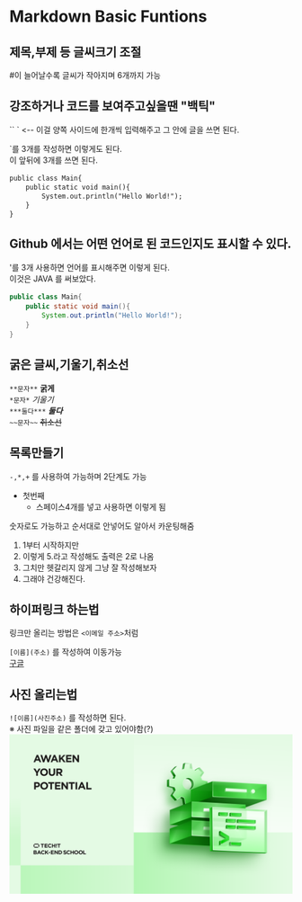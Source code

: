 # Markdown Basic Funtions

## 제목,부제 등 글씨크기 조절
#이 늘어날수록 글씨가 작아지며 6개까지 가능

## 강조하거나 코드를 보여주고싶을땐 "백틱"
`` ` <-- 이걸 양쪽 사이드에 한개씩 입력해주고 그 안에 글을 쓰면 된다.   

`를 3개를 작성하면 이렇게도 된다.  
이 앞뒤에 3개를 쓰면 된다.
```
public class Main{
    public static void main(){
        System.out.println("Hello World!");
    }
}
```
## Github 에서는 어떤 언어로 된 코드인지도 표시할 수 있다.
'를 3개 사용하면 언어를 표시해주면 이렇게 된다.  
이것은 JAVA 를 써보았다.
```java
public class Main{
    public static void main(){
        System.out.println("Hello World!");
    }
}
```

## 굵은 글씨,기울기,취소선
`**문자**` **굵게**  
`*문자*`   *기울기*  
`***둘다***` ***둘다***  
`~~문자~~`  ~~취소선~~

## 목록만들기
`-,*,+` 를 사용하여 가능하며 2단계도 가능
- 첫번째
    - 스페이스4개를 넣고 사용하면 이렇게 됨  


숫자로도 가능하고 순서대로 안넣어도 알아서 카운팅해줌  
1. 1부터 시작하지만
5. 이렇게 5.라고 작성해도 출력은 2로 나옴
4. 그치만 헷갈리지 않게 그냥 잘 작성해보자
3. 그래야 건강해진다.

## 하이퍼링크 하는법
링크만 올리는 방법은 `<이메일 주소>`처럼

`[이름](주소)` 를 작성하여 이동가능  
[구글](https://www.google.com)

## 사진 올리는법
`![이름](사진주소)` 를 작성하면 된다.  
※ 사진 파일을 같은 폴더에 갖고 있어야함(?)
![멋쟁이사자처럼](LikeLion.png)
